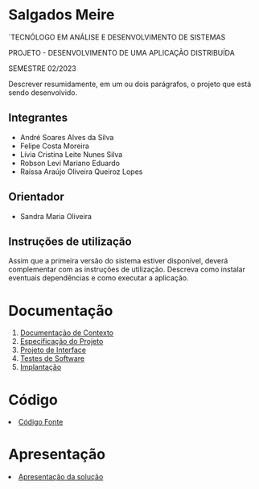 # Salgados Meire

`TECNÓLOGO EM ANÁLISE E DESENVOLVIMENTO DE SISTEMAS

PROJETO - DESENVOLVIMENTO DE UMA APLICAÇÃO DISTRIBUÍDA

SEMESTRE 02/2023

Descrever resumidamente, em um ou dois parágrafos, o projeto que está sendo desenvolvido.

## Integrantes

* André Soares Alves da Silva
* Felipe Costa Moreira
* Lívia Cristina Leite Nunes Silva
* Robson Levi Mariano Eduardo
* Raíssa Araújo Oliveira Queiroz Lopes

## Orientador

* Sandra Maria Oliveira

## Instruções de utilização

Assim que a primeira versão do sistema estiver disponível, deverá complementar com as instruções de utilização. Descreva como instalar eventuais dependências e como executar a aplicação.

# Documentação

<ol>
<li><a href="docs/01-Documentação de Contexto.md"> Documentação de Contexto</a></li>
<li><a href="docs/02-Especificação do Projeto.md"> Especificação do Projeto</a></li>
<li><a href="docs/03-Projeto de Interface.md"> Projeto de Interface</a></li>
<li><a href="docs/04-Testes de Software.md"> Testes de Software</a></li>
<li><a href="docs/05-Implantação.md"> Implantação</a></li>
</ol>

# Código

<li><a href="src/README.md"> Código Fonte</a></li>

# Apresentação

<li><a href="presentation/README.md"> Apresentação da solução</a></li>
